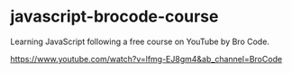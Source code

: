 # javascript-brocode-course
Learning JavaScript following a free course on YouTube by Bro Code.

https://www.youtube.com/watch?v=lfmg-EJ8gm4&ab_channel=BroCode
